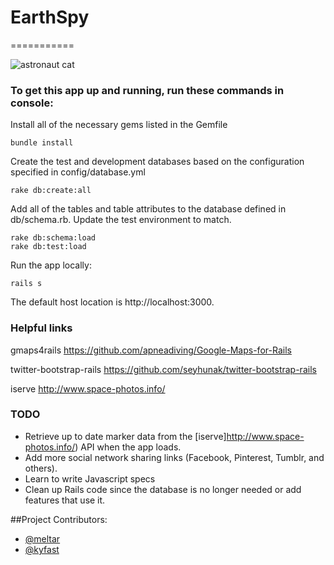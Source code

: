 # EarthSpy
===========

![astronaut cat](https://raw.github.com/meltar/earthspy/master/app/assets/images/cat.gif)

### To get this app up and running, run these commands in console:

Install all of the necessary gems listed in the Gemfile
```
bundle install
```

Create the test and development databases based on the configuration specified in config/database.yml
```
rake db:create:all
```

Add all of the tables and table attributes to the database defined in db/schema.rb.
Update the test environment to match.
```
rake db:schema:load
rake db:test:load
```

Run the app locally:
```
rails s
```
The default host location is http://localhost:3000.

### Helpful links
gmaps4rails
https://github.com/apneadiving/Google-Maps-for-Rails

twitter-bootstrap-rails
https://github.com/seyhunak/twitter-bootstrap-rails

iserve
http://www.space-photos.info/

### TODO
- Retrieve up to date marker data from the [iserve]http://www.space-photos.info/) API when the app loads.
- Add more social network sharing links (Facebook, Pinterest, Tumblr, and others).
- Learn to write Javascript specs
- Clean up Rails code since the database is no longer needed or add features that use it.

##Project Contributors:
* [@meltar](https://github.com/meltar)
* [@kyfast](https://github.com/kyfast)
